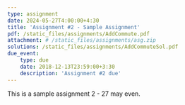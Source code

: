```yaml
---
type: assignment
date: 2024-05-27T4:00:00+4:30
title: 'Assignment #2 - Sample Assignment'
pdf: /static_files/assignments/AddCommute.pdf
attachment: # /static_files/assignments/asg.zip
solutions: /static_files/assignments/AddCommuteSol.pdf
due_event: 
    type: due
    date: 2018-12-13T23:59:00+3:30
    description: 'Assignment #2 due'
---
```

This is a sample assignment 2 - 27 may even.
